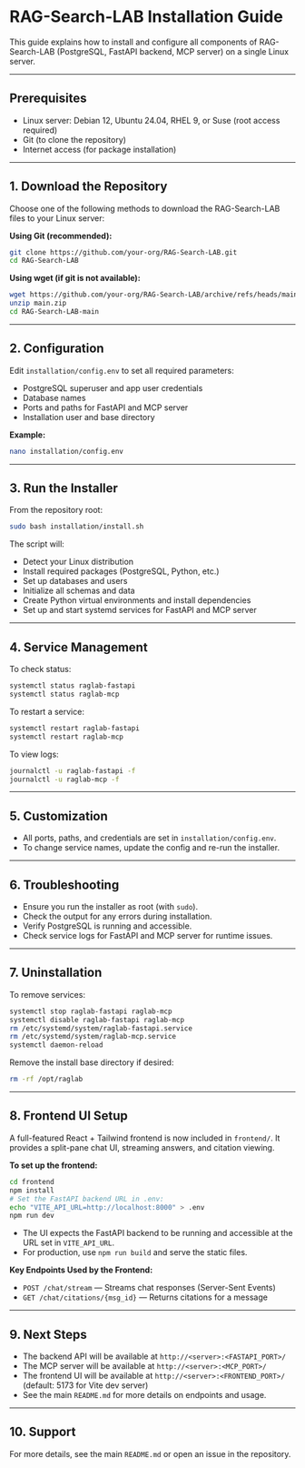 # RAG-Search-LAB Installation Guide

This guide explains how to install and configure all components of RAG-Search-LAB (PostgreSQL, FastAPI backend, MCP server) on a single Linux server.

---

## Prerequisites

- Linux server: Debian 12, Ubuntu 24.04, RHEL 9, or Suse (root access required)
- Git (to clone the repository)
- Internet access (for package installation)

---

## 1. Download the Repository

Choose one of the following methods to download the RAG-Search-LAB files to your Linux server:

**Using Git (recommended):**
```sh
git clone https://github.com/your-org/RAG-Search-LAB.git
cd RAG-Search-LAB
```

**Using wget (if git is not available):**
```sh
wget https://github.com/your-org/RAG-Search-LAB/archive/refs/heads/main.zip
unzip main.zip
cd RAG-Search-LAB-main
```

---

## 2. Configuration

Edit `installation/config.env` to set all required parameters:

- PostgreSQL superuser and app user credentials
- Database names
- Ports and paths for FastAPI and MCP server
- Installation user and base directory

**Example:**
```sh
nano installation/config.env
```

---

## 3. Run the Installer

From the repository root:

```sh
sudo bash installation/install.sh
```

The script will:
- Detect your Linux distribution
- Install required packages (PostgreSQL, Python, etc.)
- Set up databases and users
- Initialize all schemas and data
- Create Python virtual environments and install dependencies
- Set up and start systemd services for FastAPI and MCP server

---

## 4. Service Management

To check status:
```sh
systemctl status raglab-fastapi
systemctl status raglab-mcp
```

To restart a service:
```sh
systemctl restart raglab-fastapi
systemctl restart raglab-mcp
```

To view logs:
```sh
journalctl -u raglab-fastapi -f
journalctl -u raglab-mcp -f
```

---

## 5. Customization

- All ports, paths, and credentials are set in `installation/config.env`.
- To change service names, update the config and re-run the installer.

---

## 6. Troubleshooting

- Ensure you run the installer as root (with `sudo`).
- Check the output for any errors during installation.
- Verify PostgreSQL is running and accessible.
- Check service logs for FastAPI and MCP server for runtime issues.

---

## 7. Uninstallation

To remove services:
```sh
systemctl stop raglab-fastapi raglab-mcp
systemctl disable raglab-fastapi raglab-mcp
rm /etc/systemd/system/raglab-fastapi.service
rm /etc/systemd/system/raglab-mcp.service
systemctl daemon-reload
```
Remove the install base directory if desired:
```sh
rm -rf /opt/raglab
```

---

## 8. Frontend UI Setup

A full-featured React + Tailwind frontend is now included in `frontend/`. It provides a split-pane chat UI, streaming answers, and citation viewing.

**To set up the frontend:**
```sh
cd frontend
npm install
# Set the FastAPI backend URL in .env:
echo "VITE_API_URL=http://localhost:8000" > .env
npm run dev
```
- The UI expects the FastAPI backend to be running and accessible at the URL set in `VITE_API_URL`.
- For production, use `npm run build` and serve the static files.

**Key Endpoints Used by the Frontend:**
- `POST /chat/stream` — Streams chat responses (Server-Sent Events)
- `GET /chat/citations/{msg_id}` — Returns citations for a message

---

## 9. Next Steps

- The backend API will be available at `http://<server>:<FASTAPI_PORT>/`
- The MCP server will be available at `http://<server>:<MCP_PORT>/`
- The frontend UI will be available at `http://<server>:<FRONTEND_PORT>/` (default: 5173 for Vite dev server)
- See the main `README.md` for more details on endpoints and usage.

---

## 10. Support

For more details, see the main `README.md` or open an issue in the repository.
